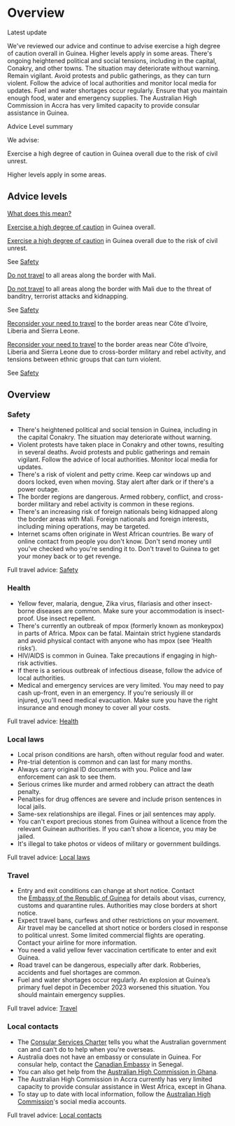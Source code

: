 # Overview

Latest update

We've reviewed our advice and continue to advise exercise a high degree of caution overall in Guinea. Higher levels apply in some areas. There's ongoing heightened political and social tensions, including in the capital, Conakry, and other towns. The situation may deteriorate without warning. Remain vigilant. Avoid protests and public gatherings, as they can turn violent. Follow the advice of local authorities and monitor local media for updates. Fuel and water shortages occur regularly. Ensure that you maintain enough food, water and emergency supplies. The Australian High Commission in Accra has very limited capacity to provide consular assistance in Guinea.

Advice Level summary

We advise: 

Exercise a high degree of caution in Guinea overall due to the risk of civil unrest.

Higher levels apply in some areas.

## Advice levels

[What does this mean?](/before-you-go/travel-advice-explained/)

[Exercise a high degree of caution](https://www.smartraveller.gov.au/consular-services/travel-advice-explained#level2 ) in Guinea overall.

[Exercise a high degree of caution](https://www.smartraveller.gov.au/consular-services/travel-advice-explained#level2 ) in Guinea overall due to the risk of civil unrest.

See [Safety](#safety)

[Do not travel](https://www.smartraveller.gov.au/consular-services/travel-advice-explained#level4 ) to all areas along the border with Mali.

[Do not travel](https://www.smartraveller.gov.au/consular-services/travel-advice-explained#level4 ) to all areas along the border with Mali due to the threat of banditry, terrorist attacks and kidnapping.

See [Safety](#safety)

[Reconsider your need to travel](https://www.smartraveller.gov.au/consular-services/travel-advice-explained#level3 ) to the border areas near Côte d'Ivoire, Liberia and Sierra Leone.

[Reconsider your need to travel](https://www.smartraveller.gov.au/consular-services/travel-advice-explained#level3 ) to the border areas near Côte d'Ivoire, Liberia and Sierra Leone due to cross-border military and rebel activity, and tensions between ethnic groups that can turn violent.

See [Safety](#safety)

## Overview

### Safety

* There's heightened political and social tension in Guinea, including in the capital Conakry. The situation may deteriorate without warning.
* Violent protests have taken place in Conakry and other towns, resulting in several deaths. Avoid protests and public gatherings and remain vigilant. Follow the advice of local authorities. Monitor local media for updates.
* There's a risk of violent and petty crime. Keep car windows up and doors locked, even when moving. Stay alert after dark or if there's a power outage.
* The border regions are dangerous. Armed robbery, conflict, and cross-border military and rebel activity is common in these regions.
* There's an increasing risk of foreign nationals being kidnapped along the border areas with Mali. Foreign nationals and foreign interests, including mining operations, may be targeted.
* Internet scams often originate in West African countries. Be wary of online contact from people you don't know. Don't send money until you've checked who you're sending it to. Don't travel to Guinea to get your money back or to get revenge.

Full travel advice: [Safety](#safety)

### Health

* Yellow fever, malaria, dengue, Zika virus, filariasis and other insect-borne diseases are common. Make sure your accommodation is insect-proof. Use insect repellent.
* There's currently an outbreak of mpox (formerly known as monkeypox) in parts of Africa. Mpox can be fatal. Maintain strict hygiene standards and avoid physical contact with anyone who has mpox (see ‘Health risks’).
* HIV/AIDS is common in Guinea. Take precautions if engaging in high-risk activities.
* If there is a serious outbreak of infectious disease, follow the advice of local authorities.
* Medical and emergency services are very limited. You may need to pay cash up-front, even in an emergency. If you're seriously ill or injured, you'll need medical evacuation. Make sure you have the right insurance and enough money to cover all your costs.

Full travel advice: [Health](#health)

### Local laws

* Local prison conditions are harsh, often without regular food and water.
* Pre-trial detention is common and can last for many months.
* Always carry original ID documents with you. Police and law enforcement can ask to see them.
* Serious crimes like murder and armed robbery can attract the death penalty.
* Penalties for drug offences are severe and include prison sentences in local jails.
* Same-sex relationships are illegal. Fines or jail sentences may apply.
* You can't export precious stones from Guinea without a licence from the relevant Guinean authorities. If you can't show a licence, you may be jailed.
* It's illegal to take photos or videos of military or government buildings.

Full travel advice: [Local laws](#local-laws)

### Travel

* Entry and exit conditions can change at short notice. Contact the [Embassy of the Republic of Guinea](https://protocol.dfat.gov.au/Public/Missions/82) for details about visas, currency, customs and quarantine rules. Authorities may close borders at short notice.
* Expect travel bans, curfews and other restrictions on your movement. Air travel may be cancelled at short notice or borders closed in response to political unrest. Some limited commercial flights are operating. Contact your airline for more information.
* You need a valid yellow fever vaccination certificate to enter and exit Guinea.
* Road travel can be dangerous, especially after dark. Robberies, accidents and fuel shortages are common.
* Fuel and water shortages occur regularly. An explosion at Guinea’s primary fuel depot in December 2023 worsened this situation. You should maintain emergency supplies.

Full travel advice: [Travel](#travel)

### Local contacts

* The [Consular Services Charter](/consular-services/consular-services-charter "Consular Services Charter") tells you what the Australian government can and can't do to help when you're overseas.
* Australia does not have an embassy or consulate in Guinea. For consular help, contact the [Canadian Embassy](https://www.international.gc.ca/country-pays/senegal/dakar.aspx?lang=eng) in Senegal.
* You can also get help from the [Australian High Commission in Ghana](https://ghana.embassy.gov.au/).
* The Australian High Commission in Accra currently has very limited capacity to provide consular assistance in West Africa, except in Ghana.
* To stay up to date with local information, follow the [Australian High Commission](https://ghana.embassy.gov.au/)'s social media accounts.

Full travel advice: [Local contacts](#local-contacts)